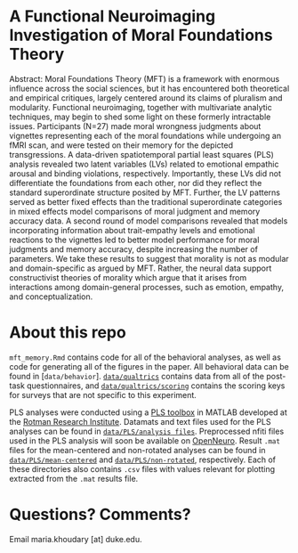 # A Functional Neuroimaging Investigation of Moral Foundations Theory

Abstract: Moral Foundations Theory (MFT) is a framework with enormous influence across the social sciences, but it has encountered both theoretical and empirical critiques, largely centered around its claims of pluralism and modularity. Functional neuroimaging, together with multivariate analytic techniques, may begin to shed some light on these formerly intractable issues. Participants (N=27) made moral wrongness judgments about vignettes representing each of the moral foundations while undergoing an fMRI scan, and were tested on their memory for the depicted transgressions. A data-driven spatiotemporal partial least squares (PLS) analysis revealed two latent variables (LVs) related to emotional empathic arousal and binding violations, respectively. Importantly, these LVs did not differentiate the foundations from each other, nor did they reflect the standard superordinate structure posited by MFT. Further, the LV patterns served as better fixed effects than the traditional superordinate categories in mixed effects model comparisons of moral judgment and memory accuracy data. A second round of  model comparisons revealed that models incorporating information about trait-empathy levels and emotional reactions to the vignettes led to better model performance for moral judgments and memory accuracy, despite increasing the number of parameters. We take these results to suggest that morality is not as modular and domain-specific as argued by MFT. Rather, the neural data support constructivist theories of morality which argue that it arises from interactions among domain-general processes, such as emotion, empathy, and conceptualization. 

# About this repo
`mft_memory.Rmd` contains code for all of the behavioral analyses, as well as code for generating all of the figures in the paper. All behavioral data can be found in [`data/behavior`]. [`data/qualtrics`](https://github.com/IMC-Lab/mft_memory/tree/master/data/qualtrics) contains data from all of the post-task questionnaires, and [`data/qualtrics/scoring`](https://github.com/IMC-Lab/mft_memory/tree/master/data/qualtrics/scoring) contains the scoring keys for surveys that are not specific to this experiment.

PLS analyses were conducted using a [PLS toolbox](https://www.rotman-baycrest.on.ca/index.php?section=84) in MATLAB developed at the [Rotman Research Institute](https://www.baycrest.org/Baycrest/Research-Innovation/About-Us/Rotman-Research-Institute). Datamats and text files used for the PLS analyses can be found in [`data/PLS/analysis files`](https://github.com/IMC-Lab/mft_memory/tree/master/data/PLS/analysis%20files). Preprocessed nfiti files used in the PLS analysis will soon be available on [OpenNeuro](https://openneuro.org/).  Result `.mat` files for the mean-centered and non-rotated analyses can be found in [`data/PLS/mean-centered`](https://github.com/IMC-Lab/mft_memory/tree/master/data/PLS/mean-centered) and [`data/PLS/non-rotated`](https://github.com/IMC-Lab/mft_memory/tree/master/data/PLS/non-rotated), respectively. Each of these directories also contains `.csv` files with values relevant for plotting extracted from the `.mat` results file. 

# Questions? Comments?
Email maria.khoudary [at] duke.edu. 
